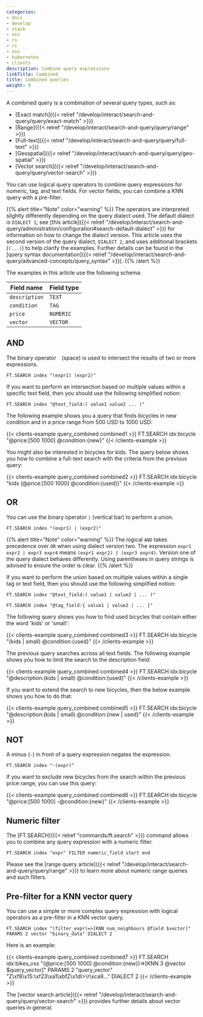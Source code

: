 ```yaml
---
categories:
- docs
- develop
- stack
- oss
- rs
- rc
- oss
- kubernetes
- clients
description: Combine query expressions
linkTitle: Combined
title: Combined queries
weight: 9
---
```


A combined query is a combination of several query types, such as:

* [Exact match]({{< relref "/develop/interact/search-and-query/query/exact-match" >}})
* [Range]({{< relref "/develop/interact/search-and-query/query/range" >}})
* [Full-text]({{< relref "/develop/interact/search-and-query/query/full-text" >}})
* [Geospatial]({{< relref "/develop/interact/search-and-query/query/geo-spatial" >}})
* [Vector search]({{< relref "/develop/interact/search-and-query/query/vector-search" >}})

You can use logical query operators to combine query expressions for numeric, tag, and text fields. For vector fields, you can combine a KNN query with a pre-filter.

{{% alert title="Note" color="warning" %}}
The operators are interpreted slightly differently depending on the query dialect used. The default dialect is `DIALECT 1`; see [this article]({{< relref "/develop/interact/search-and-query/administration/configuration#search-default-dialect" >}}) for information on how to change the dialect version. This article uses the second version of the query dialect, `DIALECT 2`, and uses additional brackets (`(...)`) to help clarify the examples. Further details can be found in the [query syntax documentation]({{< relref "/develop/interact/search-and-query/advanced-concepts/query_syntax" >}}). 
{{% /alert  %}}

The examples in this article use the following schema:

| Field name    | Field type   |
| -----------   | ----------   |
| `description` | `TEXT`       |
| `condition`   | `TAG`        |
| `price`       | `NUMERIC`    |
| `vector`      | `VECTOR`     |

## AND

The binary operator ` ` (space) is used to intersect the results of two or more expressions.

```
FT.SEARCH index "(expr1) (expr2)"
```

If you want to perform an intersection based on multiple values within a specific text field, then you should use the following simplified notion:

```
FT.SEARCH index "@text_field:( value1 value2 ... )"
```

The following example shows you a query that finds bicycles in new condition and in a price range from 500 USD to 1000 USD:

{{< clients-example query_combined combined1 >}}
FT.SEARCH idx:bicycle "@price:[500 1000] @condition:{new}"
{{< /clients-example >}}

You might also be interested in bicycles for kids. The query below shows you how to combine a full-text search with the criteria from the previous query:

{{< clients-example query_combined combined2 >}}
FT.SEARCH idx:bicycle "kids (@price:[500 1000] @condition:{used})"
{{< /clients-example >}}

## OR

You can use the binary operator `|` (vertical bar) to perform a union.

```
FT.SEARCH index "(expr1) | (expr2)"
```

{{% alert title="Note" color="warning" %}}
The logical `AND` takes precedence over `OR` when using dialect version two. The expression `expr1 expr2 | expr3 expr4` means `(expr1 expr2) | (expr3 expr4)`. Version one of the query dialect behaves differently. Using parentheses in query strings is advised to ensure the order is clear.
 {{% /alert  %}}


If you want to perform the union based on multiple values within a single tag or text field, then you should use the following simplified notion:

```
FT.SEARCH index "@text_field:( value1 | value2 | ... )"
```

```
FT.SEARCH index "@tag_field:{ value1 | value2 | ... }"
```

The following query shows you how to find used bicycles that contain either the word 'kids' or 'small':

{{< clients-example query_combined combined3 >}}
FT.SEARCH idx:bicycle "(kids | small) @condition:{used}"
{{< /clients-example >}}

The previous query searches across all text fields. The following example shows you how to limit the search to the description field:

{{< clients-example query_combined combined4 >}}
FT.SEARCH idx:bicycle "@description:(kids | small) @condition:{used}"
{{< /clients-example >}}

If you want to extend the search to new bicycles, then the below example shows you how to do that:

{{< clients-example query_combined combined5 >}}
FT.SEARCH idx:bicycle "@description:(kids | small) @condition:{new | used}"
{{< /clients-example >}}

## NOT

A minus (`-`) in front of a query expression negates the expression.

```
FT.SEARCH index "-(expr)"
```

If you want to exclude new bicycles from the search within the previous price range, you can use this query:

{{< clients-example query_combined combined6 >}}
FT.SEARCH idx:bicycle "@price:[500 1000] -@condition:{new}"
{{< /clients-example >}}

## Numeric filter

The [FT.SEARCH]({{< relref "commands/ft.search" >}}) command allows you to combine any query expression with a numeric filter.

```
FT.SEARCH index "expr" FILTER numeric_field start end
```

Please see the [range query article]({{< relref "/develop/interact/search-and-query/query/range" >}}) to learn more about numeric range queries and such filters.


## Pre-filter for a KNN  vector query

You can use a simple or more complex query expression with logical operators as a pre-filter in a KNN vector query. 

```
FT.SEARCH index "(filter_expr)=>[KNN num_neighbours @field $vector]" PARAMS 2 vector "binary_data" DIALECT 2
```

Here is an example:

{{< clients-example query_combined combined7 >}}
FT.SEARCH idx:bikes_vss "(@price:[500 1000] @condition:{new})=>[KNN 3 @vector $query_vector]" PARAMS 2 "query_vector" "Z\xf8\x15:\xf23\xa1\xbfZ\x1dI>\r\xca9..." DIALECT 2
{{< /clients-example >}}

The [vector search article]({{< relref "/develop/interact/search-and-query/query/vector-search" >}}) provides further details about vector queries in general.

